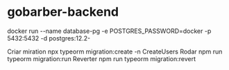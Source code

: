 # gobarber-backend
docker run --name database-pg -e POSTGRES_PASSWORD=docker -p 5432:5432 -d postgres:12.2-

Criar miration
npx typeorm migration:create -n CreateUsers
Rodar
npm run typeorm migration:run
Reverter
npm run typeorm migration:revert
